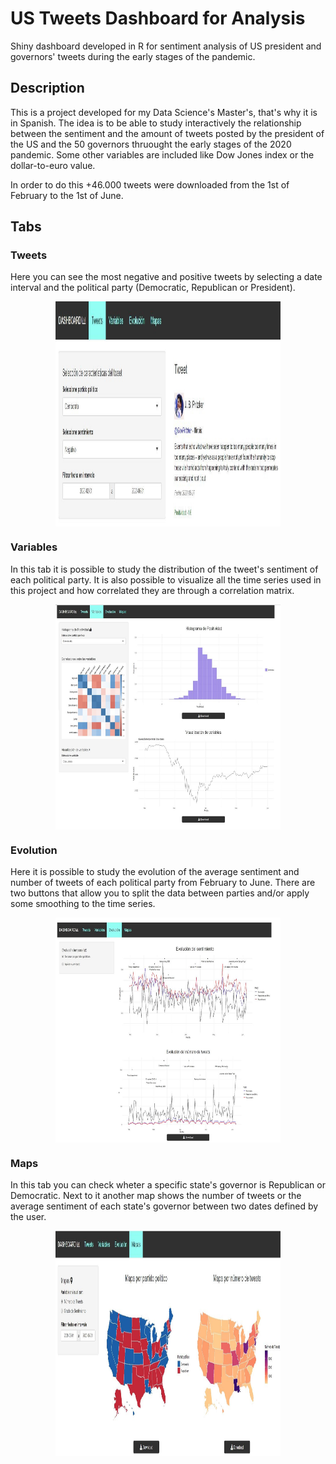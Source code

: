 # US Tweets Dashboard for Analysis

Shiny dashboard developed in R for sentiment analysis of US president and governors' tweets during the early stages of the pandemic.

## Description

This is a project developed for my Data Science's Master's, that's why it is in Spanish. 
The idea is to be able to study interactively the relationship between the sentiment and the amount of tweets posted by the president of the US and the 50 governors thruought the early stages of the 2020 pandemic. 
Some other variables are included like Dow Jones index or the dollar-to-euro value.

In order to do this +46.000 tweets were downloaded from the 1st of February to the 1st of June.

## Tabs

### Tweets

Here you can see the most negative and positive tweets by selecting a date interval and the political party (Democratic, Republican or President).

<p align="center">
  <img align="center" src='./images/dashboard1.jpg' width="360" height="360"> 
</p>

### Variables

In this tab it is possible to study the distribution of the tweet's sentiment of each political party.
It is also possible to visualize all the time series used in this project and how correlated they are through a correlation matrix.

<p align="center">
  <img align="center" src='./images/dashboard2.jpg' width="360" height="360"> 
</p>

### Evolution

Here it is possible to study the evolution of the average sentiment and number of tweets of each political party from February to June. There are two buttons that allow you to split the data between parties and/or apply some smoothing to the time series.

<p align="center">
  <img align="center" src='./images/dashboard3.jpg' width="360" height="360"> 
</p>

### Maps

In this tab you can check wheter a specific state's governor is Republican or Democratic.
Next to it another map shows the number of tweets or the average sentiment of each state's governor between two dates defined by the user.

<p align="center">
  <img align="center" src='./images/dashboard4.jpg' width="360" height="360"> 
</p>
